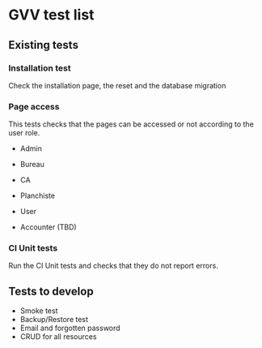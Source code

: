 # GVV test list

## Existing tests

### Installation test

Check the installation page, the reset and the database migration

### Page access

This tests checks that the pages can be accessed or not according to the user role.

* Admin
* Bureau
* CA
* Planchiste
* User

* Accounter (TBD)

### CI Unit tests

Run the CI Unit tests and checks that they do not report errors.

## Tests to develop

* Smoke test
* Backup/Restore test
* Email and forgotten password
* CRUD for all resources

